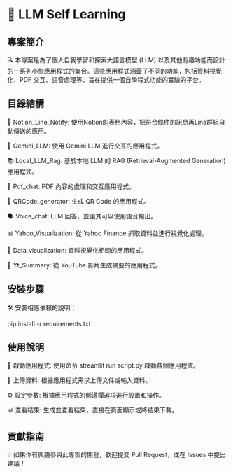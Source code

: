 # 🌟 LLM Self Learning

## 專案簡介
🔍 本專案是為了個人自我學習和探索大語言模型 (LLM) 以及其他有趣功能而設計的一系列小型應用程式的集合。這些應用程式涵蓋了不同的功能，包括資料視覺化、PDF 交互、語音處理等，旨在提供一個自學程式功能的實驗的平台。

## 目錄結構

📣 Notion_Line_Notify: 使用Notion的表格內容，把符合條件的訊息再Line群組自動傳送的應用。

🤖 Gemini_LLM: 使用 Gemini LLM 進行交互的應用程式。

📚 Local_LLM_Rag: 基於本地 LLM 的 RAG (Retrieval-Augmented Generation) 應用程式。

📄 Pdf_chat: PDF 內容的處理和交互應用程式。

🔲 QRCode_generator: 生成 QR Code 的應用程式。

🗣️ Voice_chat: LLM 回答，並讓其可以使用語音輸出。

📊 Yahoo_Visualization: 從 Yahoo Finance 抓取資料並進行視覺化處理。

📂 Data_visualization: 資料視覺化相關的應用程式。  

🎥 Yt_Summary: 從 YouTube 影片生成摘要的應用程式。


## 安裝步驟
🛠️ 安裝相應依賴的說明：

pip install -r requirements.txt

## 使用說明
🚀 啟動應用程式: 使用命令 streamlit run script.py 啟動各個應用程式。

📂 上傳資料: 根據應用程式需求上傳文件或輸入資料。

⚙️ 設定參數: 根據應用程式的側邊欄選項進行設置和操作。

📊 查看結果: 生成並查看結果，直接在頁面顯示或將結果下載。

## 貢獻指南

💡 如果你有興趣參與此專案的開發，歡迎提交 Pull Request，或在 Issues 中提出建議！


